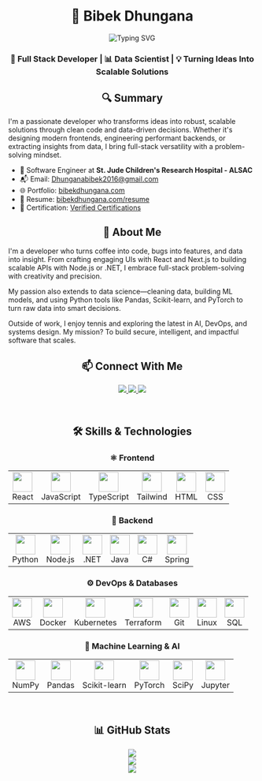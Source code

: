 <!-- Top Section -->
<h1 align="center">🚀 Bibek Dhungana</h1>

<p align="center">
  <img src="https://readme-typing-svg.herokuapp.com?font=Fira+Code&weight=600&size=24&pause=1000&color=00D4FF&center=true&vCenter=true&width=600&lines=Full+Stack+Software+Engineer;Open+Source+Contributor;Data+Scientist;AI+Enthusiast" alt="Typing SVG" />
</p>

<h3 align="center">🚀 Full Stack Developer | 📊 Data Scientist | 💡 Turning Ideas Into Scalable Solutions</h3>

<!-- Summary -->
<h2 align="center">🔍 Summary</h2>

I'm a passionate developer who transforms ideas into robust, scalable solutions through clean code and data-driven decisions. Whether it's designing modern frontends, engineering performant backends, or extracting insights from data, I bring full-stack versatility with a problem-solving mindset.

- 💼 Software Engineer at **St. Jude Children's Research Hospital - ALSAC**
- 📬 Email: [Dhunganabibek2016@gmail.com](mailto:Dhunganabibek2016@gmail.com)
- 🌐 Portfolio: [bibekdhungana.com](https://www.bibekdhungana.com)
- 📄 Resume: [bibekdhungana.com/resume](https://www.bibekdhungana.com/resume)
- 📜 Certification: [Verified Certifications](https://www.credly.com/users/dhunganabibek/badges#credly)

<!-- About me-->
<h2 align="center">👋 About Me</h2>

I'm a developer who turns coffee into code, bugs into features, and data into insight. From crafting engaging UIs with React and Next.js to building scalable APIs with Node.js or .NET, I embrace full-stack problem-solving with creativity and precision.

My passion also extends to data science—cleaning data, building ML models, and using Python tools like Pandas, Scikit-learn, and PyTorch to turn raw data into smart decisions.

Outside of work, I enjoy tennis and exploring the latest in AI, DevOps, and systems design. My mission? To build secure, intelligent, and impactful software that scales.

<!-- Connnect with me -->
<div align="center">
<h2>📫 Connect With Me</h2>
<p>
  <a href="https://github.com/dhunganabibek" target="_blank">
    <img src="https://img.shields.io/badge/GitHub-%2324292e.svg?&style=for-the-badge&logo=github&logoColor=white" />
  </a>
  <a href="https://linkedin.com/in/dhunganabibek" target="_blank">
    <img src="https://img.shields.io/badge/LinkedIn-%231E77B5.svg?&style=for-the-badge&logo=linkedin&logoColor=white" />
  </a>
  <a href="https://www.bibekdhungana.com/" target="_blank">
    <img src="https://img.shields.io/badge/Portfolio-%2308090A.svg?&style=for-the-badge&logo=dev.to&logoColor=white" />
  </a>
</p>
</div>

<!-- Technologies -->
<br/>
<div align ="center">
<h2>🛠️ Skills & Technologies</h2>
<h3>⚛️ Frontend</h3>
<table>
  <tr>
    <td align="center"><img src="https://profilinator.rishav.dev/skills-assets/react-original-wordmark.svg" height="40"/><br/>React</td>
    <td align="center"><img src="https://profilinator.rishav.dev/skills-assets/javascript-original.svg" height="40"/><br/>JavaScript</td>
    <td align="center"><img src="https://profilinator.rishav.dev/skills-assets/typescript-original.svg" height="40"/><br/>TypeScript</td>
    <td align="center"><img src="https://profilinator.rishav.dev/skills-assets/tailwindcss.svg" height="40"/><br/>Tailwind</td>
    <td align="center"><img src="https://profilinator.rishav.dev/skills-assets/html5-original-wordmark.svg" height="40"/><br/>HTML</td>
    <td align="center"><img src="https://profilinator.rishav.dev/skills-assets/css3-original-wordmark.svg" height="40"/><br/>CSS</td>
  </tr>
</table>
</div>

<div align="center">
<h3> 🧠 Backend</h3>
<table>
  <tr>
    <td align="center"><img src="https://profilinator.rishav.dev/skills-assets/python-original.svg" height="40"/><br/>Python</td>
    <td align="center"><img src="https://profilinator.rishav.dev/skills-assets/nodejs-original-wordmark.svg" height="40"/><br/>Node.js</td>
    <td align="center"><img src="https://profilinator.rishav.dev/skills-assets/dot-net-original-wordmark.svg" height="40"/><br/>.NET</td>
    <td align="center"><img src="https://profilinator.rishav.dev/skills-assets/java-original-wordmark.svg" height="40"/><br/>Java</td>
    <td align="center"><img src="https://profilinator.rishav.dev/skills-assets/csharp-original.svg" height="40"/><br/>C#</td>
    <td align="center"><img src="https://profilinator.rishav.dev/skills-assets/springio-icon.svg" height="40"/><br/>Spring</td>
  </tr>
</table>
</div>

<div align="center">
<h3>⚙️ DevOps & Databases</h3>
<table>
  <tr>
    <td align="center"><img src="https://profilinator.rishav.dev/skills-assets/amazonwebservices-original-wordmark.svg" height="40"/><br/>AWS</td>
    <td align="center"><img src="https://profilinator.rishav.dev/skills-assets/docker-original-wordmark.svg" height="40"/><br/>Docker</td>
    <td align="center"><img src="https://profilinator.rishav.dev/skills-assets/kubernetes-icon.svg" height="40"/><br/>Kubernetes</td>
    <td align="center"><img src="https://profilinator.rishav.dev/skills-assets/terraformio-icon.svg" height="40"/><br/>Terraform</td>
    <td align="center"><img src="https://profilinator.rishav.dev/skills-assets/git-scm-icon.svg" height="40"/><br/>Git</td>
    <td align="center"><img src="https://profilinator.rishav.dev/skills-assets/linux-original.svg" height="40"/><br/>Linux</td>
    <td align="center"><img src="https://profilinator.rishav.dev/skills-assets/mysql-original-wordmark.svg" height="40"/><br/>SQL</td>
  </tr>
</table>
</div>

<div align="center">
<h3>🤖 Machine Learning & AI</h3>
<table>
  <tr>
    <td align="center"><img src="https://cdn.jsdelivr.net/gh/devicons/devicon/icons/numpy/numpy-original.svg" height="40"/><br/>NumPy</td>
    <td align="center"><img src="https://cdn.jsdelivr.net/gh/devicons/devicon/icons/pandas/pandas-original.svg" height="40"/><br/>Pandas</td>
    <td align="center"><img src="https://upload.wikimedia.org/wikipedia/commons/0/05/Scikit_learn_logo_small.svg" height="40"/><br/>Scikit-learn</td>
    <td align="center"><img src="https://cdn.jsdelivr.net/gh/devicons/devicon/icons/pytorch/pytorch-original.svg" height="40"/><br/>PyTorch</td>
    <td align="center"><img src="https://upload.wikimedia.org/wikipedia/commons/thumb/1/10/Scipy_logo.svg/512px-Scipy_logo.svg.png" height="40"/><br/>SciPy</td>
    <td align="center"><img src="https://cdn.jsdelivr.net/gh/devicons/devicon/icons/jupyter/jupyter-original.svg" height="40"/><br/>Jupyter</td>
  </tr>
</table>
</div>

<!-- GitHub profile -->
<br/>
<div align="center">
<h2> 📊 GitHub Stats </h2>

<a href="https://github.com/dhunganabibek">
  <img src="https://github-readme-stats-bibek-dhunganas-projects.vercel.app/api?username=dhunganabibek&count_private=true&show_icons=true&theme=cobalt&include_all_commits=true" />
</a>

<br/>

<a href="https://github.com/dhunganabibek">
  <img src="https://github-readme-streak-stats.herokuapp.com/?user=dhunganabibek&theme=tokyonight&hide_border=true&background=0D1117&stroke=00D4FF&currStreakLabel=00D4FF" />
</a>

<br/>

<a href="https://github.com/dhunganabibek">
  <img src="https://github-readme-stats-bibek-dhunganas-projects.vercel.app/api/top-langs/?username=dhunganabibek&langs_count=10&layout=compact&theme=cobalt&count_private=true" />
</a>

</div>
